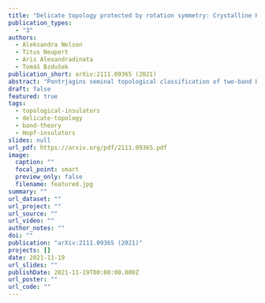 ```yaml
---
title: "Delicate topology protected by rotation symmetry: Crystalline Hopf insulators and beyond"
publication_types:
  - "3"
authors:
  - Aleksandra Nelson
  - Titus Neupert
  - Aris Alexandradinata
  - Tomáš Bzdušek
publication_short: arXiv:2111.09365 (2021)
abstract: "Pontrjagins seminal topological classification of two-band Hamiltonians in three momentum dimensions is hereby enriched with the inclusion of a crystallographic rotational symmetry. The enrichment is attributed to a new topological invariant which quantifies a $2\pi$-quantized change in the Berry-Zak phase between a pair of rotation-invariant lines in the bulk, three-dimensional Brillouin zone; because this change is reversed on the complementary section of the Brillouin zone, we refer to this new invariant as a returning Thouless pump (RTP). We find that the RTP is associated to anomalous values for the angular momentum of surface states, which guarantees metallic in-gap states for open boundary condition with sharply terminated hoppings; more generally for arbitrarily terminated hoppings, surface states are characterized by Berry-Zak phases that are quantized to a rational multiple of $2\pi$. The RTP adds to the family of topological invariants (the Hopf and Chern numbers) that are known to classify two-band Hamiltonians in Wigner-Dyson symmetry class $\textrm{A}$. Of these, the RTP and Hopf invariants are delicate, meaning that they can be trivialized by adding a particular trivial band to either the valence or the conduction subspace. Not all trivial band additions will nullify the RTP invariant, which allows its generalization beyond two-band Hamiltonians to arbitrarily many bands; such generalization is a hallmark of symmetry-protected delicate topology."
draft: false
featured: true
tags:
  - topological-insulators
  - delicate-topology
  - band-theory
  - Hopf-insulators
slides: null
url_pdf: https://arxiv.org/pdf/2111.09365.pdf
image:
  caption: ""
  focal_point: smart
  preview_only: false
  filename: featured.jpg
summary: ""
url_dataset: ""
url_project: ""
url_source: ""
url_video: ""
author_notes: ""
doi: ""
publication: "arXiv:2111.09365 (2021)"
projects: []
date: 2021-11-19
url_slides: ""
publishDate: 2021-11-19T00:00:00.000Z
url_poster: ""
url_code: ""
---
```

